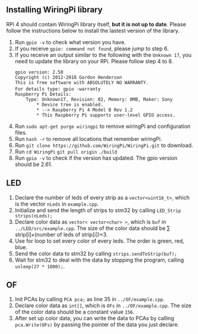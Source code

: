 ## Installing WiringPi library

RPi 4 should contain WiringPi library itself, **but it is not up to date**.
Please follow the instructions below to install the lastest version of the library.
1. Run `gpio -v` to check what version you have.
2. If you receive `gpio: command not found`, please jump to step 6.
3. If you receive an output similar to the following with the `Unknown 17`, you need to update the library on your RPi. Please follow step 4 to 8.
    ```
    gpio version: 2.50
    Copyright (c) 2012-2018 Gordon Henderson
    This is free software with ABSOLUTELY NO WARRANTY.
    For details type: gpio -warranty　　　　　　　　　　　　　　　　　　　　
    Raspberry Pi Details:
        Type: Unknown17, Revision: 02, Memory: 0MB, Maker: Sony
            * Device tree is enabled.
            * --> Raspberry Pi 4 Model B Rev 1.2
            * This Raspberry Pi supports user-level GPIO access.
    ```
4. Run `sudo apt-get purge wiringpi` to remove wiringPi and configuration files.
5. Run `hash -r` to remove all locations that remember wiringPi.
6. Run `git clone https://github.com/WiringPi/WiringPi.git` to download.
7. Run 
    `cd WiringPi`
    `git pull origin`
    `./build`
8. Run `gpio -v` to check if the version has updated. The gpio version should be 2.61.

## LED
1. Declare the number of leds of every strip as a `vector<uint16_t>`, which is the vector `nLeds` in `example.cpp`.
2. Initialize and send the length of strips to stm32 by calling `LED_Strip strips(nLeds);`
3. Declare color data as `vector< vector<char> >`, which is `buf` in `../LED/src/example.cpp`. The size of the color data should be ∑ strip[i]×(number of leds of strip[i])×3.
5. Use for loop to set every color of every leds. The order is green, red, blue.
6. Send the color data to stm32 by calling `strips.sendToStrip(buf);`
7. Wait for stm32 to deal with the data by stopping the program, calling `usleep(27 * 1000);`.  

## OF
1. Init PCAs by calling `PCA pca;` as line 35 in `../OF/example.cpp`. 
2. Declare color data as `int[]`, which is `OFs` in `../OF/example.cpp`. The size of the color data should be a constant value `156`.
3. After set up color data, you can write the data to PCAs by calling `pca.Write(OFs)` by passing the pointer of the data you just declare.